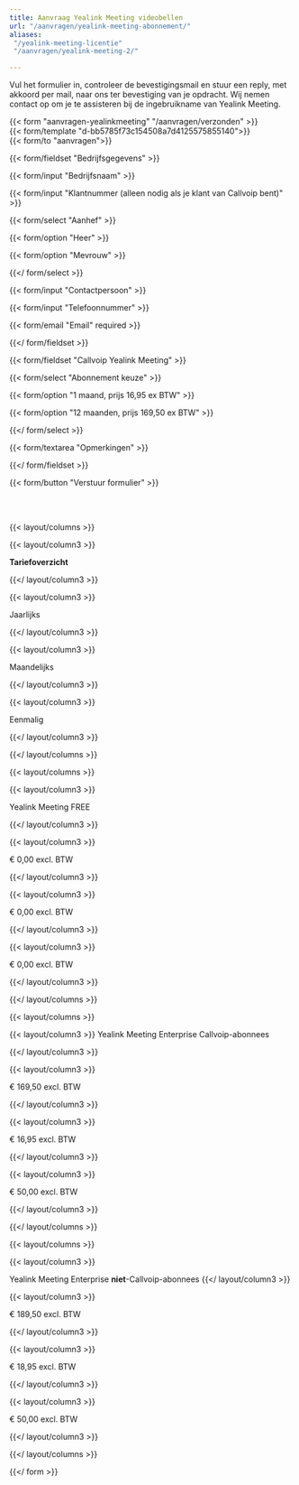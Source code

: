 ```yaml
---
title: Aanvraag Yealink Meeting videobellen
url: "/aanvragen/yealink-meeting-abonnement/"
aliases: 
 "/yealink-meeting-licentie"
 "/aanvragen/yealink-meeting-2/"

---
```

Vul het formulier in, controleer de bevestigingsmail en stuur een reply, met akkoord per mail, naar ons ter bevestiging van je opdracht. Wij nemen contact op om je te assisteren bij de ingebruikname van Yealink Meeting. 


{{< form "aanvragen-yealinkmeeting" "/aanvragen/verzonden" >}}  
{{< form/template "d-bb5785f73c154508a7d4125575855140">}}  
{{< form/to "aanvragen">}}

{{< form/fieldset "Bedrijfsgegevens" >}}

{{< form/input "Bedrijfsnaam" >}}

{{< form/input "Klantnummer (alleen nodig als je klant van Callvoip bent)" >}}

{{< form/select "Aanhef" >}}

{{< form/option "Heer" >}}

{{< form/option "Mevrouw" >}}

{{</ form/select >}}

{{< form/input "Contactpersoon" >}}

{{< form/input "Telefoonnummer" >}}

{{< form/email "Email" required >}}

{{</ form/fieldset >}}

{{< form/fieldset "Callvoip Yealink Meeting" >}}

{{< form/select "Abonnement keuze" >}}

{{< form/option "1 maand, prijs 16,95 ex BTW" >}}

{{< form/option "12 maanden, prijs 169,50 ex BTW" >}}

{{</ form/select >}}

{{< form/textarea "Opmerkingen" >}}

{{</ form/fieldset >}}

{{< form/button "Verstuur formulier" >}}

<br><br>

{{< layout/columns >}}

{{< layout/column3 >}}

**Tariefoverzicht**

{{</ layout/column3 >}}

{{< layout/column3 >}}

Jaarlijks

{{</ layout/column3 >}}

{{< layout/column3 >}}

Maandelijks

{{</ layout/column3 >}}

{{< layout/column3 >}}

Eenmalig

{{</ layout/column3 >}}

{{</ layout/columns >}}


{{< layout/columns >}}

{{< layout/column3 >}}

Yealink Meeting FREE

{{</ layout/column3 >}}

{{< layout/column3 >}}

€ 0,00 excl. BTW

{{</ layout/column3 >}}

{{< layout/column3 >}}

€ 0,00 excl. BTW

{{</ layout/column3 >}}

{{< layout/column3 >}}

€ 0,00 excl. BTW

{{</ layout/column3 >}}

{{</ layout/columns >}}

{{< layout/columns >}}

{{< layout/column3 >}}
Yealink Meeting Enterprise Callvoip-abonnees

{{</ layout/column3 >}}

{{< layout/column3 >}}


€ 169,50 excl. BTW

{{</ layout/column3 >}}

{{< layout/column3 >}}

€ 16,95 excl. BTW

{{</ layout/column3 >}}

{{< layout/column3 >}}

€ 50,00 excl. BTW

{{</ layout/column3 >}}

{{</ layout/columns >}}

{{< layout/columns >}}

{{< layout/column3 >}}

Yealink Meeting Enterprise <b>niet</b>-Callvoip-abonnees
{{</ layout/column3 >}}

{{< layout/column3 >}}

€ 189,50 excl. BTW

{{</ layout/column3 >}}

{{< layout/column3 >}}

€ 18,95 excl. BTW

{{</ layout/column3 >}}

{{< layout/column3 >}}

€ 50,00 excl. BTW

{{</ layout/column3 >}}

{{</ layout/columns >}}

{{</ form >}}
